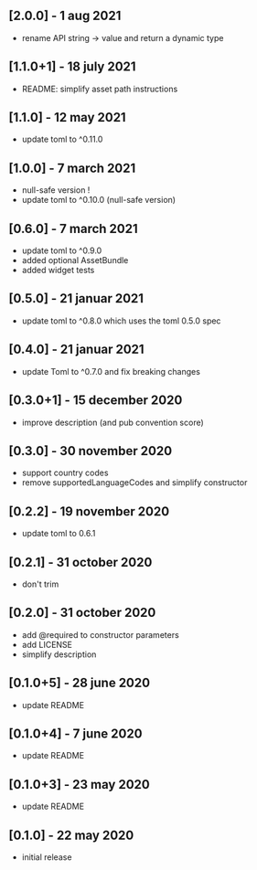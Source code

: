 ## [2.0.0] - 1 aug 2021
- rename API string -> value and return a dynamic type

## [1.1.0+1] - 18 july 2021
- README: simplify asset path instructions

## [1.1.0] - 12 may 2021
- update toml to ^0.11.0

## [1.0.0] - 7 march 2021
- null-safe version !
- update toml to ^0.10.0 (null-safe version)

## [0.6.0] - 7 march 2021
- update toml to ^0.9.0
- added optional AssetBundle
- added widget tests

## [0.5.0] - 21 januar 2021
- update toml to ^0.8.0 which uses the toml 0.5.0 spec

## [0.4.0] - 21 januar 2021
- update Toml to ^0.7.0 and fix breaking changes

## [0.3.0+1] - 15 december 2020
- improve description (and pub convention score)

## [0.3.0] - 30 november 2020
- support country codes
- remove supportedLanguageCodes and simplify constructor

## [0.2.2] - 19 november 2020
- update toml to 0.6.1

## [0.2.1] - 31 october 2020
- don't trim

## [0.2.0] - 31 october 2020
- add @required to constructor parameters
- add LICENSE
- simplify description

## [0.1.0+5] - 28 june 2020
- update README

## [0.1.0+4] - 7 june 2020
- update README

## [0.1.0+3] - 23 may 2020
- update README

## [0.1.0] - 22 may 2020
- initial release
